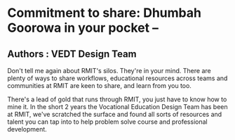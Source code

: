 # Commitment to share: Dhumbah Goorowa in your pocket – 

## Authors : VEDT Design Team

Don't tell me again about RMIT's silos. They're in your mind. There are plenty of ways to share workflows, educational resources across teams and communities at RMIT are keen to share, and learn from you too. 

There's a lead of gold that runs through RMIT, you just have to know how to mine it. In the short 2 years the Vocational Education Design Team has been at RMIT, we've scratched the surface and found all sorts of resources and talent you can tap into to help problem solve course and professional development.

